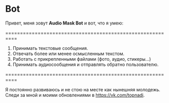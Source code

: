 # Bot

Привет, меня зовут **Audio Mask Bot** и вот, что я умею:

==========================================================

1. Принимать текстовые сообщения.
2. Отвечать более или менее осмысленным текстом.
3. Работать с прикрепленными файлами (фото, аудио, стикеры...)
4. Принимать аудиосообщения и отправлять обратно пользователю.

==========================================================

Я постоянно развиваюсь и не стою на месте как нынешняя молодежь.  
Следи за мной и моими обновлениями в https://vk.com/topnadi. 
